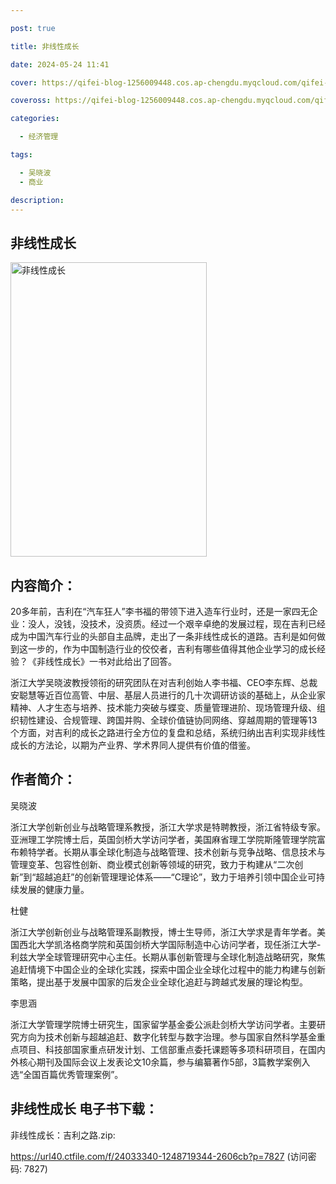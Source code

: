 ```yaml
---

post: true

title: 非线性成长

date: 2024-05-24 11:41

cover: https://qifei-blog-1256009448.cos.ap-chengdu.myqcloud.com/qifei-blog/6638a2c40ea9cb1403834176.jpg

coveross: https://qifei-blog-1256009448.cos.ap-chengdu.myqcloud.com/qifei-blog/6638a2c40ea9cb1403834176.jpg

categories:

  - 经济管理

tags:

  - 吴晓波
  - 商业

description:
---
```


## 非线性成长
<img alt="非线性成长 " class="aligncenter loading" data-was-processed="true" decoding="async" fetchpriority="high" height="471" src="https://qifei-blog-1256009448.cos.ap-chengdu.myqcloud.com/qifei-blog/6638a2c40ea9cb1403834176.jpg " style="cursor: zoom-in;" width="314"/>

## 内容简介：

20多年前，吉利在“汽车狂人”李书福的带领下进入造车行业时，还是一家四无企业：没人，没钱，没技术，没资质。经过一个艰辛卓绝的发展过程，现在吉利已经成为中国汽车行业的头部自主品牌，走出了一条非线性成长的道路。吉利是如何做到这一步的，作为中国制造行业的佼佼者，吉利有哪些值得其他企业学习的成长经验？《非线性成长》一书对此给出了回答。

浙江大学吴晓波教授领衔的研究团队在对吉利创始人李书福、CEO李东辉、总裁安聪慧等近百位高管、中层、基层人员进行的几十次调研访谈的基础上，从企业家精神、人才生态与培养、技术能力突破与蝶变、质量管理进阶、现场管理升级、组织韧性建设、合规管理、跨国并购、全球价值链协同网络、穿越周期的管理等13个方面，对吉利的成长之路进行全方位的复盘和总结，系统归纳出吉利实现非线性成长的方法论，以期为产业界、学术界同人提供有价值的借鉴。

## 作者简介：

吴晓波

浙江大学创新创业与战略管理系教授，浙江大学求是特聘教授，浙江省特级专家。亚洲理工学院博士后，英国剑桥大学访问学者，美国麻省理工学院斯隆管理学院富布赖特学者。长期从事全球化制造与战略管理、技术创新与竞争战略、信息技术与管理变革、包容性创新、商业模式创新等领域的研究，致力于构建从“二次创新”到“超越追赶”的创新管理理论体系——“C理论”，致力于培养引领中国企业可持续发展的健康力量。

杜健

浙江大学创新创业与战略管理系副教授，博士生导师，浙江大学求是青年学者。美国西北大学凯洛格商学院和英国剑桥大学国际制造中心访问学者，现任浙江大学-利兹大学全球管理研究中心主任。长期从事创新管理与全球化制造战略研究，聚焦追赶情境下中国企业的全球化实践，探索中国企业全球化过程中的能力构建与创新策略，提出基于发展中国家的后发企业全球化追赶与跨越式发展的理论构型。

李思涵

浙江大学管理学院博士研究生，国家留学基金委公派赴剑桥大学访问学者。主要研究方向为技术创新与超越追赶、数字化转型与数字治理。参与国家自然科学基金重点项目、科技部国家重点研发计划、工信部重点委托课题等多项科研项目，在国内外核心期刊及国际会议上发表论文10余篇，参与编纂著作5部，3篇教学案例入选“全国百篇优秀管理案例”。

## 非线性成长 电子书下载：
非线性成长：吉利之路.zip: 

https://url40.ctfile.com/f/24033340-1248719344-2606cb?p=7827 (访问密码: 7827)
